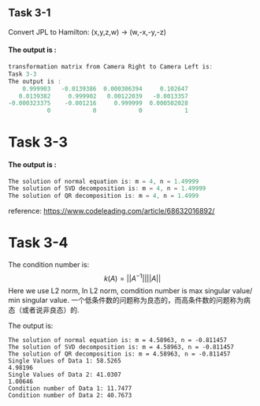 ## Task 3-1

Convert JPL to Hamilton: (x,y,z,w) -> (w,-x,-y,-z)

#### The output is :

```c++
transformation matrix from Camera Right to Camera Left is: 
Task 3-3
The output is :
    0.999903   -0.0139386  0.000306394     0.102647
   0.0139382     0.999902   0.00122039   -0.0013357
-0.000323375    -0.001216     0.999999  0.000502028
           0            0            0            1
```



# Task 3-3

#### The output is :

```c++
The solution of normal equation is: m = 4, n = 1.49999
The solution of SVD decomposition is: m = 4, n = 1.49999
The solution of QR decomposition is: m = 4, n = 1.4999
```

reference: https://www.codeleading.com/article/68632016892/






# Task 3-4



The condition number is:
$$
k(A) = ||A^{-1}||||A||
$$
Here we use L2 norm, In L2 norm, comdition number is max singular value/ min singular value.
一个低条件数的问题称为良态的，而高条件数的问题称为病态（或者说非良态）的.

The output is:

```
The solution of normal equation is: m = 4.58963, n = -0.811457
The solution of SVD decomposition is: m = 4.58963, n = -0.811457
The solution of QR decomposition is: m = 4.58963, n = -0.811457
Single Values of Data 1: 58.5265
4.98196
Single Values of Data 2: 41.0307
1.00646
Condition number of Data 1: 11.7477
Condition number of Data 2: 40.7673
```
